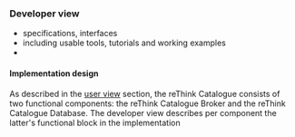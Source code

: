 ### Developer view
* specifications, interfaces
* including usable tools, tutorials and working examples
* 

#### Implementation design

As described in the [user view](./user_view.md) section, the reThink Catalogue consists of two functional components: the reThink Catalogue Broker and the reThink Catalogue Database.  The developer view describes per component the latter's functional block in the implementation 
